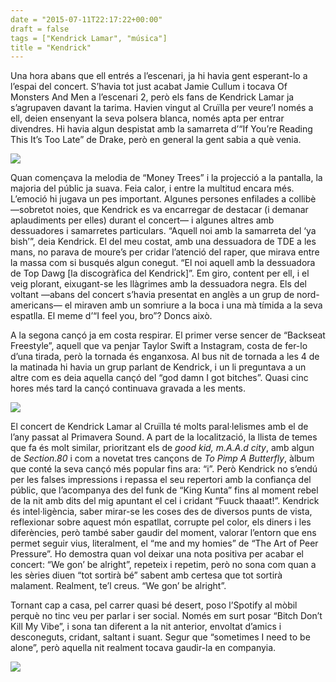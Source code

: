 ```yaml
---
date = "2015-07-11T22:17:22+00:00"
draft = false
tags = ["Kendrick Lamar", "música"]
title = "Kendrick"
---
```

Una hora abans que ell entrés a l’escenari, ja hi havia gent esperant-lo a l’espai del concert. S’havia tot just acabat Jamie Cullum i tocava Of Monsters And Men a l’escenari 2, però els fans de Kendrick Lamar ja s’agrupaven davant la tarima. Havien vingut al Cruïlla per veure’l només a ell, deien ensenyant la seva polsera blanca, només apta per entrar divendres. Hi havia algun despistat amb la samarreta d’“If You’re Reading This It’s Too Late” de Drake, però en general la gent sabia a què venia.

<!-- more -->

<img class="pImageRight" src="https://41.media.tumblr.com/78c904557263305e7e91b9803bd68d6e/tumblr_inline_nrdh69uZET1rf46cf_540.jpg" />

Quan començava la melodia de “Money Trees” i la projecció a la pantalla, la majoria del públic ja suava. Feia calor, i entre la multitud encara més. L’emoció hi jugava un pes important. Algunes persones enfilades a collibè —sobretot noies, que Kendrick es va encarregar de destacar (i demanar aplaudiments per elles) durant el concert— i algunes altres amb dessuadores i samarretes particulars. “Aquell noi amb la samarreta del ‘ya bish’”, deia Kendrick. El del meu costat, amb una dessuadora de TDE a les mans, no parava de moure’s per cridar l’atenció del raper, que mirava entre la massa com si busqués algun conegut. “El noi aquell amb la dessuadora de Top Dawg [la discogràfica del Kendrick]”. Em giro, content per ell, i el veig plorant, eixugant-se les llàgrimes amb la dessuadora negra. Els del voltant —abans del concert s’havia presentat en anglès a un grup de nord-americans— el miraven amb un somriure a la boca i una mà tímida a la seva espatlla. El meme d’“I feel you, bro”? Doncs això.

A la segona cançó ja em costa respirar. El primer verse sencer de “Backseat Freestyle”, aquell que va penjar Taylor Swift a Instagram, costa de fer-lo d’una tirada, però la tornada és enganxosa. Al bus nit de tornada a les 4 de la matinada hi havia un grup parlant de Kendrick, i un li preguntava a un altre com es deia aquella cançó del “god damn I got bitches”. Quasi cinc hores més tard la cançó continuava gravada a les ments.

<img class="pImageRight" src="http://40.media.tumblr.com/d507abda05738c17825bb394c615959a/tumblr_nrdhtc4V8T1uwbrwmo1_1280.jpg" />

El concert de Kendrick Lamar al Cruïlla té molts paral·lelismes amb el de l’any passat al Primavera Sound. A part de la localització, la llista de temes que fa és molt similar, prioritzant els de _good kid, m.A.A.d city_, amb algun de _Section.80_ i com a novetat tres cançons de _To Pimp A Butterfly_, àlbum que conté la seva cançó més popular fins ara: “i”. Però Kendrick no s’endú per les falses impressions i repassa el seu repertori amb la confiança del públic, que l’acompanya des del funk de “King Kunta” fins al moment rebel de la nit amb dits del mig apuntant el cel i cridant “Fuuck thaaat!”. Kendrick és intel·ligència, saber mirar-se les coses des de diversos punts de vista, reflexionar sobre aquest món espatllat, corrupte pel color, els diners i les diferències, però també saber gaudir del moment, valorar l’entorn que ens permet seguir vius, literalment, el “me and my homies” de “The Art of Peer Pressure”. Ho demostra quan vol deixar una nota positiva per acabar el concert: “We gon’ be alright”, repeteix i repetim, però no sona com quan a les sèries diuen “tot sortirà bé” sabent amb certesa que tot sortirà malament. Realment, te’l creus. “We gon’ be alright”.

Tornant cap a casa, pel carrer quasi bé desert, poso l’Spotify al mòbil perquè no tinc veu per parlar i ser social. Només em surt posar “Bitch Don’t Kill My Vibe”, i sona tan diferent a la nit anterior, envoltat d’amics i desconeguts, cridant, saltant i suant. Segur que “sometimes I need to be alone”, però aquella nit realment tocava gaudir-la en companyia.

<img id="splash" src="https://36.media.tumblr.com/30da0bba14be687af250edd7a975efd9/tumblr_nrdgukP6Bm1u00ofno1_1280.jpg"/>